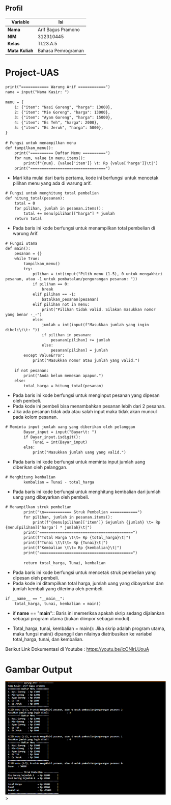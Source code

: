 ## Profil
| Variable | Isi |
| -------- | --- |
| **Nama** | Arif Bagus Pramono |
| **NIM** | 312310445 |
| **Kelas** | TI.23.A.5 |
| **Mata Kuliah** | Bahasa Pemrograman |

# Project-UAS
```pyhton
print("============ Warung Arif ============")
nama = input("Nama Kasir: ")

menu = {
    1: {"item": "Nasi Goreng", "harga": 13000},
    2: {"item": "Mie Goreng", "harga": 13000},
    3: {"item": "Ayam Goreng", "harga": 15000},
    4: {"item": "Es Teh", "harga": 2000},
    5: {"item": "Es Jeruk", "harga": 5000},
}

# Fungsi untuk menampilkan menu
def tampilkan_menu():
    print("========== Daftar Menu ==========")
    for num, value in menu.items():
        print(f"{num}. {value['item']} \t: Rp {value['harga']}\t|")
    print("=================================")
```
* Mari kita mulai dari baris pertama, kode ini berfungsi untuk mencetak pilihan menu yang ada di warung arif.

```pyhton
# Fungsi untuk menghitung total pembelian
def hitung_total(pesanan):
    total = 0
    for pilihan, jumlah in pesanan.items():
        total += menu[pilihan]["harga"] * jumlah
    return total
```
* Pada baris ini kode berfungsi untuk menampilkan total pembelian di warung Arif.

```pyhton
# Fungsi utama
def main():
    pesanan = {}
    while True:
        tampilkan_menu()
        try:
            pilihan = int(input("Pilih menu (1-5), 0 untuk mengakhiri pesanan, atau -1 untuk pembatalan/pengurangan pesanan: "))
            if pilihan == 0:
                break
            elif pilihan == -1:
                batalkan_pesanan(pesanan)
            elif pilihan not in menu:
                print("Pilihan tidak valid. Silakan masukkan nomor yang benar -_-")
            else:
                jumlah = int(input(f"Masukkan jumlah yang ingin dibeli\t\t: "))
                if pilihan in pesanan:
                    pesanan[pilihan] += jumlah
                else:
                    pesanan[pilihan] = jumlah
        except ValueError:
            print("Masukkan nomor atau jumlah yang valid.")

    if not pesanan:
        print("Anda belum memesan apapun.")
    else:
        total_harga = hitung_total(pesanan)
```
* Pada baris ini kode berfungsi untuk menginput pesanan yang dipesan oleh pembeli.
* Pada kode ini pembeli bisa menambahkan pesanan lebih dari 2 pesanan.
* JIka ada pesanan tidak ada atau salah input maka tidak akan muncul pada kolom pesanan.

```pyhton
# Meminta input jumlah uang yang diberikan oleh pelanggan
        Bayar_input = input("Bayar\t: ")
        if Bayar_input.isdigit():
            Tunai = int(Bayar_input)
        else:
            print("Masukkan jumlah uang yang valid.")
```
* Pada baris ini kode berfungsi untuk meminta input jumlah uang diberikan oleh pelanggan.

```pyhton
# Menghitung kembalian
        kembalian = Tunai - total_harga
```
* Pada baris ini kode berfungsi untuk menghitung kembalian dari jumlah uang yang dibayarkan oleh pembeli.

```pyhton
# Menampilkan struk pembelian
        print("\n============ Struk Pembelian ============")
        for pilihan, jumlah in pesanan.items():
            print(f"{menu[pilihan]['item']} Sejumlah {jumlah} \t= Rp {menu[pilihan]['harga'] * jumlah}\t|")
        print("=========================================")
        print(f"Total Harga \t\t= Rp {total_harga}\t|")
        print(f"Tunai \t\t\t= Rp {Tunai}\t|")
        print(f"Kembalian \t\t= Rp {kembalian}\t|")
        print("=========================================")

        return total_harga, Tunai, kembalian
```
* Pada baris ini kode berfungsi untuk mencetak struk pembelian yang dipesan oleh pembeli.
* Pada kode ini ditampilkan total harga, jumlah uang yang dibayarkan dan jumlah kembali yang diterima oleh pembeli.

```pyhton
if __name__ == "__main__":
    total_harga, tunai, kembalian = main()
```
* if __name__ == "__main__":: Baris ini memeriksa apakah skrip sedang dijalankan sebagai program utama (bukan diimpor sebagai modul).

* Total_harga, tunai, kembalian = main(): Jika skrip adalah program utama, maka fungsi main() dipanggil dan nilainya diatribusikan ke variabel total_harga, tunai, dan kembalian.

Berikut Link Dokumentasi di Youtube : https://youtu.be/icONIrLUouA

# Gambar Output
![Alt text](<project uas-1.png>)>

